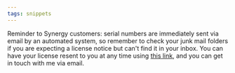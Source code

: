 ```yaml
---
tags: snippets
---
```


Reminder to Synergy customers: serial numbers are immediately sent via email by an automated system, so remember to check your junk mail folders if you are expecting a license notice but can't find it in your inbox. You can have your license resent to you at any time using [this link](https://wincent.com/a/support/registration/), and you can get in touch with me via email.
